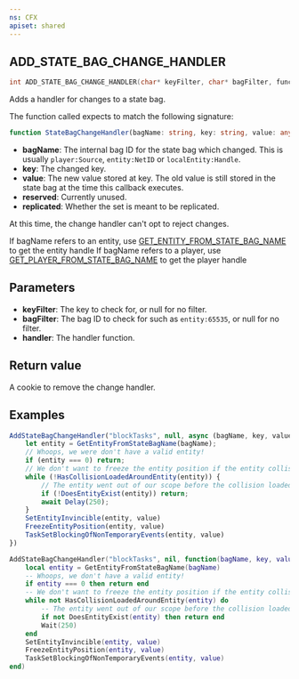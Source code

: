 ```yaml
---
ns: CFX
apiset: shared
---
```

## ADD_STATE_BAG_CHANGE_HANDLER

```c
int ADD_STATE_BAG_CHANGE_HANDLER(char* keyFilter, char* bagFilter, func handler);
```

Adds a handler for changes to a state bag.

The function called expects to match the following signature:

```ts
function StateBagChangeHandler(bagName: string, key: string, value: any, reserved: number, replicated: boolean);
```

* **bagName**: The internal bag ID for the state bag which changed. This is usually `player:Source`, `entity:NetID`
  or `localEntity:Handle`.
* **key**: The changed key.
* **value**: The new value stored at key. The old value is still stored in the state bag at the time this callback executes.
* **reserved**: Currently unused.
* **replicated**: Whether the set is meant to be replicated.

At this time, the change handler can't opt to reject changes.

If bagName refers to an entity, use [GET_ENTITY_FROM_STATE_BAG_NAME](?_0x4BDF1868) to get the entity handle
If bagName refers to a player, use [GET_PLAYER_FROM_STATE_BAG_NAME](?_0xA56135E0) to get the player handle

## Parameters
* **keyFilter**: The key to check for, or null for no filter.
* **bagFilter**: The bag ID to check for such as `entity:65535`, or null for no filter.
* **handler**: The handler function.

## Return value
A cookie to remove the change handler.

## Examples
```js
AddStateBagChangeHandler("blockTasks", null, async (bagName, key, value /* boolean */) => {
    let entity = GetEntityFromStateBagName(bagName);
    // Whoops, we were don't have a valid entity!
    if (entity === 0) return;
    // We don't want to freeze the entity position if the entity collision hasn't loaded yet
    while (!HasCollisionLoadedAroundEntity(entity)) {
        // The entity went out of our scope before the collision loaded
        if (!DoesEntityExist(entity)) return;
        await Delay(250);
    }
    SetEntityInvincible(entity, value)
    FreezeEntityPosition(entity, value)
    TaskSetBlockingOfNonTemporaryEvents(entity, value)
})
```

```lua
AddStateBagChangeHandler("blockTasks", nil, function(bagName, key, value) 
    local entity = GetEntityFromStateBagName(bagName)
    -- Whoops, we don't have a valid entity!
    if entity === 0 then return end
    -- We don't want to freeze the entity position if the entity collision hasn't loaded yet
    while not HasCollisionLoadedAroundEntity(entity) do
        -- The entity went out of our scope before the collision loaded
        if not DoesEntityExist(entity) then return end
        Wait(250)
    end
    SetEntityInvincible(entity, value)
    FreezeEntityPosition(entity, value)
    TaskSetBlockingOfNonTemporaryEvents(entity, value)
end)
```
